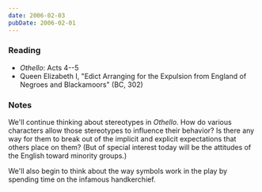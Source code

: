 ```yaml
---
date: 2006-02-03
pubDate: 2006-02-01
---
```


### Reading

* <cite>Othello</cite>: Acts 4--5
* Queen Elizabeth I, "Edict Arranging for the Expulsion from England of Negroes and Blackamoors" (BC, 302)

### Notes

We'll continue thinking about stereotypes in <cite>Othello</cite>. How do various characters allow those stereotypes to influence their behavior? Is there any way for them to break out of the implicit and explicit expectations that others place on them? (But of special interest today will be the attitudes of the English toward minority groups.)

We'll also begin to think about the way symbols work in the play by spending time on the infamous handkerchief.
